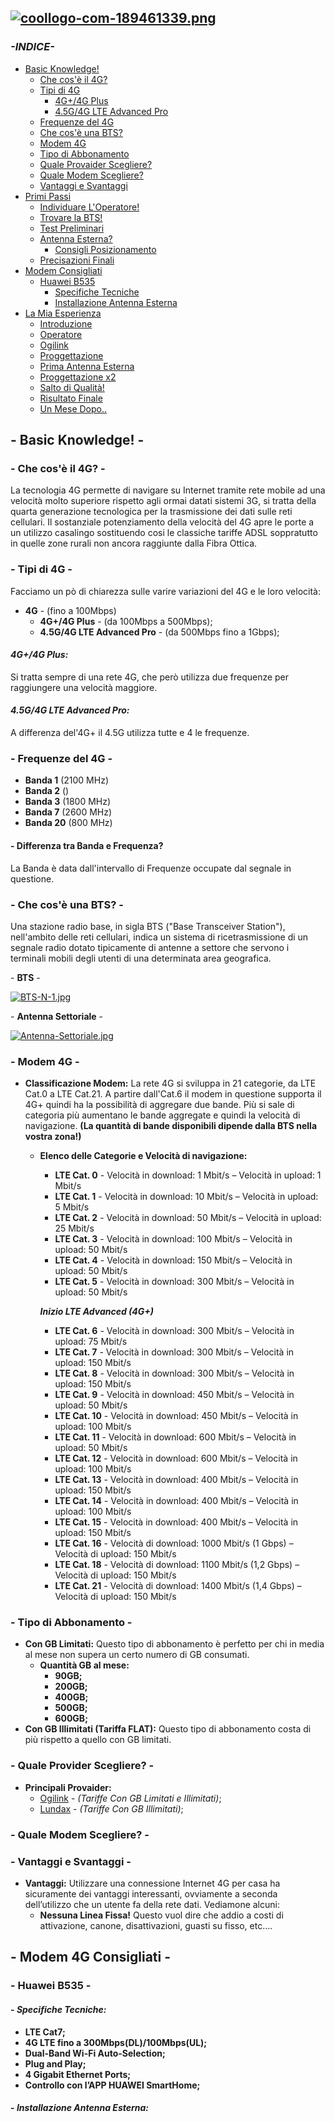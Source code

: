 [![coollogo-com-189461339.png](https://i.postimg.cc/dVYZbS1d/coollogo-com-189461339.png)](https://postimg.cc/kBT58sWX)
---
### ***-INDICE-***
- [Basic Knowledge!](https://github.com/Genio2003/4G-Internet-Wiki/blob/master/README.md#--basic-knowledge--)
  - [Che cos'è il 4G?](https://github.com/Genio2003/4G-Internet-Wiki/blob/master/README.md#--che-cos%C3%A8-il-4g--)
  - [Tipi di 4G](https://github.com/Genio2003/4G-Internet-Wiki/blob/master/README.md#--tipi-di-4g--)
    -  [4G+/4G Plus](https://github.com/Genio2003/Utenti-4G-Internet-Wiki/blob/master/README.md#4g4g-plus)
    -  [4.5G/4G LTE Advanced Pro](https://github.com/Genio2003/Utenti-4G-Internet-Wiki/blob/master/README.md#45g4g-lte-advanced-pro)
  - [Frequenze del 4G](https://github.com/Genio2003/Utenti-4G-Internet-Wiki/blob/master/README.md#--frequenze-del-4g--)
  - [Che cos'è una BTS?](https://github.com/Genio2003/4G-Internet-Wiki/blob/master/README.md#--che-cos%C3%A8-una-bts--)
  - [Modem 4G](https://github.com/Genio2003/Utenti-4G-Internet-Wiki/blob/master/README.md#--modem-4g--)
  - [Tipo di Abbonamento](https://github.com/Genio2003/Utenti-4G-Internet-Wiki/blob/master/README.md#--tipo-di-abbonamento--)
  - [Quale Provaider Scegliere?](https://github.com/Genio2003/4G-Internet-Wiki/blob/master/README.md#--quale-provider-scegliere--)
  - [Quale Modem Scegliere?](https://github.com/Genio2003/4G-Internet-Wiki/blob/master/README.md#--quale-modem-scegliere--)
  - [Vantaggi e Svantaggi](https://github.com/Genio2003/Utenti-4G-Internet-Wiki/blob/master/README.md#--vantaggi-e-svantaggi--)
- [Primi Passi]()
  - [Individuare L'Operatore!]()
  - [Trovare la BTS!]()
  - [Test Preliminari]()
  - [Antenna Esterna?]()
    - [Consigli Posizionamento]()
  - [Precisazioni Finali]()
- [Modem Consigliati](https://github.com/Genio2003/4G-Internet-Wiki/blob/master/README.md#--modem-4g-consigliati--)
  - [Huawei B535](https://github.com/Genio2003/4G-Internet-Wiki/blob/master/README.md#--huawei-b535--)
    - [Specifiche Tecniche](https://github.com/Genio2003/4G-Internet-Wiki/blob/master/README.md#--specifiche-tecniche)
    - [Installazione Antenna Esterna]()
- [La Mia Esperienza]()
  - [Introduzione]()
  - [Operatore]()
  - [Ogilink]()
  - [Proggettazione]()
  - [Prima Antenna Esterna]()
  - [Proggettazione x2]()
  - [Salto di Qualità!]()
  - [Risultato Finale]()
  - [Un Mese Dopo..]()



## - Basic Knowledge! -

### - Che cos'è il 4G? -
La tecnologia 4G permette di navigare su Internet tramite rete mobile ad una velocità molto superiore rispetto agli ormai datati sistemi 3G, si tratta della quarta generazione tecnologica per la trasmissione dei dati sulle reti cellulari.
Il sostanziale potenziamento della velocità del 4G apre le porte a un utilizzo casalingo sostituendo cosi le classiche tariffe ADSL soppratutto in quelle zone rurali non ancora raggiunte dalla Fibra Ottica.
### - Tipi di 4G -
Facciamo un pò di chiarezza sulle varire variazioni del 4G e le loro velocità:
- **4G** - (fino a 100Mbps) 
  - **4G+/4G Plus** - (da 100Mbps a 500Mbps);
  - **4.5G/4G LTE Advanced Pro** - (da 500Mbps fino a 1Gbps);

#### ***4G+/4G Plus:***
Si tratta sempre di una rete 4G, che però utilizza due frequenze per raggiungere una velocità maggiore.
#### ***4.5G/4G LTE Advanced Pro:***
A differenza del'4G+ il 4.5G utilizza tutte e 4 le frequenze.
### - Frequenze del 4G -
- **Banda 1** (2100 MHz)
- **Banda 2** ()
- **Banda 3** (1800 MHz)
- **Banda 7** (2600 MHz)
- **Banda 20** (800 MHz)
#### - Differenza tra Banda e Frequenza?
La Banda è data dall'intervallo di Frequenze occupate dal segnale in questione.
### - Che cos'è una BTS? -
Una stazione radio base, in sigla BTS ("Base Transceiver Station"), nell'ambito delle reti cellulari, indica un sistema di ricetrasmissione di un segnale radio dotato tipicamente di antenne a settore che servono i terminali mobili degli utenti di una determinata area geografica.

\- **BTS** -

[![BTS-N-1.jpg](https://i.postimg.cc/nzkfkCQW/BTS-N-1.jpg)](https://postimg.cc/G8Hf33KP)

\- **Antenna Settoriale** -

[![Antenna-Settoriale.jpg](https://i.postimg.cc/s2yq13MD/Antenna-Settoriale.jpg)](https://postimg.cc/MnPdF20h)

### - Modem 4G -
- **Classificazione Modem:**
La rete 4G si sviluppa in 21 categorie, da LTE Cat.0 a LTE Cat.21. A partire dall'Cat.6 il modem in questione supporta il 4G+ quindi ha la possibilità di aggregare due bande. Più si sale di categoria più aumentano le bande aggregate e quindi la velocità di navigazione. **(La quantità di bande disponibili dipende dalla BTS nella vostra zona!)**
  - **Elenco delle Categorie e Velocità di navigazione:**
    - **LTE Cat. 0** - 
    Velocità in download: 1 Mbit/s – Velocità in upload: 1 Mbit/s
    - **LTE Cat. 1** - 
    Velocità in download: 10 Mbit/s – Velocità in upload: 5 Mbit/s
    - **LTE Cat. 2** - 
    Velocità in download: 50 Mbit/s – Velocità in upload: 25 Mbit/s
    - **LTE Cat. 3** - 
    Velocità in download: 100 Mbit/s – Velocità in upload: 50 Mbit/s
    - **LTE Cat. 4** - 
    Velocità in download: 150 Mbit/s – Velocità in upload: 50 Mbit/s
    - **LTE Cat. 5** - 
    Velocità in download: 300 Mbit/s – Velocità in upload: 50 Mbit/s
    
    ***Inizio LTE Advanced (4G+)***
    
    - **LTE Cat. 6** - 
    Velocità in download: 300 Mbit/s – Velocità in upload: 75 Mbit/s
    - **LTE Cat. 7** - 
    Velocità in download: 300 Mbit/s – Velocità in upload: 150 Mbit/s
    - **LTE Cat. 8** - 
    Velocità in download: 300 Mbit/s – Velocità in upload: 150 Mbit/s
    - **LTE Cat. 9** - 
    Velocità in download: 450 Mbit/s – Velocità in upload: 50 Mbit/s
    - **LTE Cat. 10** - 
    Velocità in download: 450 Mbit/s – Velocità in upload: 100 Mbit/s
    - **LTE Cat. 11** - 
    Velocità in download: 600 Mbit/s – Velocità in upload: 50 Mbit/s
    - **LTE Cat. 12** - 
    Velocità in download: 600 Mbit/s – Velocità in upload: 100 Mbit/s
    - **LTE Cat. 13** - 
    Velocità in download: 400 Mbit/s – Velocità in upload: 150 Mbit/s
    - **LTE Cat. 14** - 
    Velocità in download: 400 Mbit/s – Velocità in upload: 100 Mbit/s
    - **LTE Cat. 15** - 
    Velocità in download: 400 Mbit/s – Velocità in upload: 150 Mbit/s
    - **LTE Cat. 16** - 
    Velocità di download: 1000 Mbit/s (1 Gbps) – Velocità di upload: 150 Mbit/s
    - **LTE Cat. 18** - 
    Velocità di download: 1100 Mbit/s (1,2 Gbps) – Velocità di upload: 150 Mbit/s
    - **LTE Cat. 21** - 
    Velocità di download: 1400 Mbit/s (1,4 Gbps) – Velocità di upload: 150 Mbit/s
### - Tipo di Abbonamento -
- **Con GB Limitati:**
Questo tipo di abbonamento è perfetto per chi in media al mese non supera un certo numero di GB consumati.
  - **Quantità GB al mese:**
    - **90GB;**
    - **200GB;**
    - **400GB;**
    - **500GB;**
    - **600GB;**
- **Con GB Illimitati (Tariffa FLAT):**
Questo tipo di abbonamento costa di più rispetto a quello con GB limitati.
### - Quale Provider Scegliere? -
- **Principali Provaider:**
  - [Ogilink](https://www.ogilink.it/) - *(Tariffe Con GB Limitati e Illimitati)*;
  - [Lundax](https://lundax.com/) - *(Tariffe Con GB Illimitati)*;
### - Quale Modem Scegliere? -

### - Vantaggi e Svantaggi -
- **Vantaggi:**
Utilizzare una connessione Internet 4G per casa ha sicuramente dei vantaggi interessanti, ovviamente a seconda dell’utilizzo che un utente fa della rete dati. Vediamone alcuni:
  - **Nessuna Linea Fissa!**
  Questo vuol dire che addio a costi di attivazione, canone, disattivazioni, guasti su fisso, etc….
## - Modem 4G Consigliati -
### - Huawei B535 -
#### - ***Specifiche Tecniche:***
- **LTE Cat7;**
- **4G LTE fino a 300Mbps(DL)/100Mbps(UL);**
- **Dual-Band Wi-Fi Auto-Selection;**
- **Plug and Play;**
- **4 Gigabit Ethernet Ports;**
- **Controllo con l’APP HUAWEI SmartHome;**
#### - ***Installazione Antenna Esterna:***
